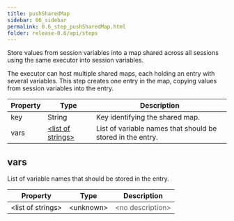 ```yaml
---
title: pushSharedMap
sidebar: 06_sidebar
permalink: 0.6_step_pushSharedMap.html
folder: release-0.6/api/steps
---
```


Store values from session variables into a map shared across all sessions using the same executor into session variables. <p> The executor can host multiple shared maps, each holding an entry with several variables. This step creates one entry in the map, copying values from session variables into the entry. 

| Property | Type | Description |
| ------- | ------- | -------- |
| key | String | Key identifying the shared map.  |
| vars | [&lt;list of strings&gt;](#vars) | List of variable names that should be stored in the entry.  |

## vars

List of variable names that should be stored in the entry. 

| Property | Type | Description |
| ------- | ------- | ------- |
| &lt;list of strings&gt; | &lt;unknown&gt; | <font color="#606060">&lt;no description&gt;</font> |

